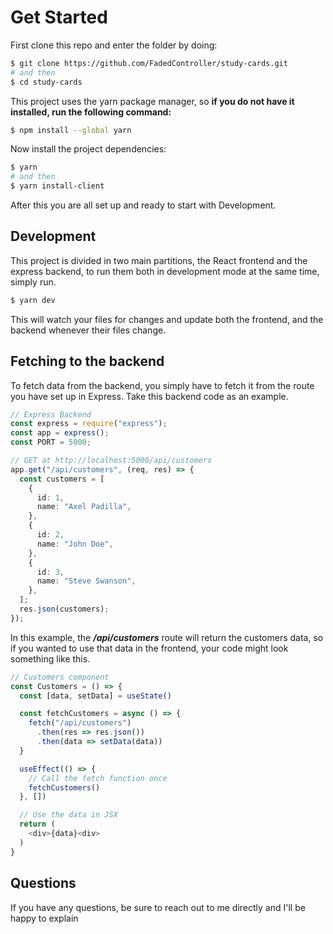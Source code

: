 # Get Started

First clone this repo and enter the folder by doing:

```bash
$ git clone https://github.com/FadedController/study-cards.git
# and then
$ cd study-cards
```

This project uses the yarn package manager, so **if you do not have it installed, run the following command:**

```bash
$ npm install --global yarn
```

Now install the project dependencies:

```bash
$ yarn
# and then
$ yarn install-client
```

After this you are all set up and ready to start with Development.

## Development

This project is divided in two main partitions, the React frontend and the express backend, to run them both in development mode at the same time, simply run.

```bash
$ yarn dev
```

This will watch your files for changes and update both the frontend, and the backend whenever their files change.

## Fetching to the backend

To fetch data from the backend, you simply have to fetch it from the route you have set up in Express. Take this backend code as an example.

```typescript
// Express Backend
const express = require("express");
const app = express();
const PORT = 5000;

// GET at http://localhost:5000/api/customers
app.get("/api/customers", (req, res) => {
  const customers = [
    {
      id: 1,
      name: "Axel Padilla",
    },
    {
      id: 2,
      name: "John Doe",
    },
    {
      id: 3,
      name: "Steve Swanson",
    },
  ];
  res.json(customers);
});
```

In this example, the **_/api/customers_** route will return the customers data, so if you wanted to use that data in the frontend, your code might look something like this.

```javascript
// Customers component
const Customers = () => {
  const [data, setData] = useState()

  const fetchCustomers = async () => {
    fetch("/api/customers")
      .then(res => res.json())
      .then(data => setData(data))
  }

  useEffect(() => {
    // Call the fetch function once
    fetchCustomers()
  }, [])

  // Use the data in JSX
  return (
    <div>{data}<div>
  )
}
```

## Questions

If you have any questions, be sure to reach out to me directly and I'll be happy to explain
